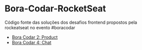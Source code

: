 # Bora-Codar-RocketSeat
Código fonte das soluções dos desafios frontend propostos pela rockeatseat no evento #boracodar

-   [Bora Codar 2: Product](./challenge2-boraCodar/)
-   [Bora Codar 4: Chat](./boracodar-desafio4/)
